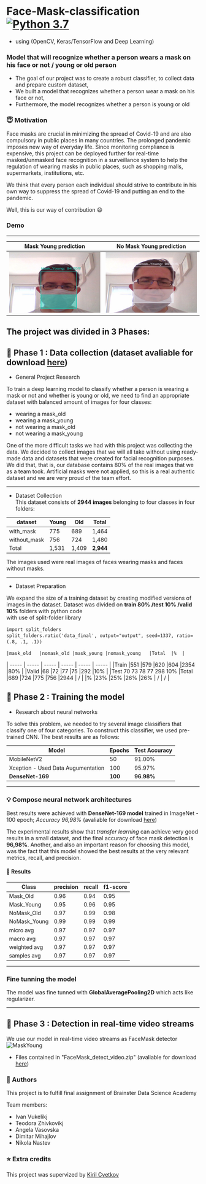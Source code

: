 # Face-Mask-classification [![Python 3.7](https://img.shields.io/badge/python-3.7-blue.svg)](https://www.python.org/downloads/release/python-370/)
-  using (OpenCV, Keras/TensorFlow and Deep Learning)

### Model that will recognize whether a person wears a mask on his face or not / young or old person 
- The goal of our project was to create a robust classifier, to collect data and prepare custom dataset,
- We built a model that recognizes whether a person wear a mask on his face or not,
- Furthermore, the model recognizes whether a person is young or old

### :innocent: Motivation
Face masks are crucial in minimizing the spread of Covid-19 and are also compulsory in public places in many countries. The prolonged pandemic imposes new way of everyday life. Since monitoring compliance is expensive, this project can be deployed further for real-time masked/unmasked face recognition in a surveillance system to help the regulation of wearing masks in public places, such as shopping malls, supermarkets, institutions, etc.

We think that every person each individual should strive to contribute in his own way to suppress the spread of Covid-19 and putting an end to the pandemic.

Well, this is our way of contribution :smile:

### Demo
__________________________________________________________________________
| Mask Young prediction       |  No Mask Young prediction   |
:-------------------------:|:-------------------------:
![MaskYoung](Prediction/MaskYoung.jpg)  |  ![NoMaskYoung](Prediction/NoMaskYoung.jpg) 

## The project was divided in 3 Phases:
## :open_file_folder: Phase 1 : Data collection (dataset avaliable for download [here](https://drive.google.com/file/d/1_Aj3mrR_t1y2gpOGhz1S_jHa6CXnP1ZL/view?usp=sharing))
- General Project Research

To train a deep learning model to classify whether a person is wearing a mask or not and whether is young or old, we need to find an appropriate dataset with balanced amount of images for four classes:
* wearing a mask_old
* wearing a mask_young
* not wearing a mask_old
* not wearing a mask_young

One of the more difficult tasks we had with this project was collecting the data. We decided to collect images that we will all take without using ready-made data and datasets that were created for facial recognition purposes. We did that, that is, our database contains 80% of the real images that we as a team took. Artificial masks were not applied, so this is a real authentic dataset and we are very proud of the team effort.
_________________________________________________________________________________
- Dataset Collection  
This dataset consists of **2944 images** belonging to four classes in four folders:

| dataset         | Young       | Old          | Total     |      
| -------------   | ------------| -------------|-----------|
| with_mask       | 775         | 689          | 1,464     |
| without_mask    | 756         | 724          | 1,480     |   
| Total           |1,531        |1,409         | **2,944**    |

The images used were real images of faces wearing masks and faces without masks.
_____________________________________________________________________________________
- Dataset Preparation  

We expand the size of a training dataset by creating modified versions of images in the dataset. 
Dataset was divided on **train 80% /test 10% /valid 10%** folders with python code   
with use of split-folder library  
```
import split_folders
split_folders.ratio('data_final', output="output", seed=1337, ratio=(.8, .1, .1))
```
	|mask_old	|nomask_old	|mask_young	|nomask_young	|Total	|%  |
  | -----  | -----   | -----  |  -----  |  ----- | -----  |
|Train	|551	|579	|620	|604	|2354	|80%  |
|Valid	|68	|72	|77	|75	|292	|10%  |
|Test	70	73	78	77	298	10%
|Total	|689	|724	|775	|756	|2944	| /  |
|%	|23%	|25%	|26%	|26%	|	/  | /  |



## :muscle: Phase 2 : Training the model
- Research about neural networks  

To solve this problem, we needed to try several image classifiers that classify one of four categories. To construct this classifier, we used pre-trained CNN.
The best results are as follows:

| Model         | Epochs        | Test Accuracy|      
| ------------- | ------------- | -------------|
| MobileNetV2   | 50            | 91.00%
| Xception - Used Data Augumentation     | 100           | 95.97%
| **DenseNet-169**  | **100**           | **96.98%**      | 
__________________________________________________________________________________________________
### :bulb: Compose neural network architectures  
Best results were achieved with **DenseNet-169 model** trained in ImageNet  - 100 epoch; *Accuracy 96,98%*  (avaliable for download [here](https://drive.google.com/file/d/1br82NTJzuguYaARf9DP5Z4tO9ai1rH5R/view?usp=sharing)) 

The experimental results show that *transfer learning* can achieve very good results in a small dataset, and the final accuracy of face mask detection is **96,98%**.
Another, and also an important reason for choosing this model, was the fact that this model showed the best results at the very relevant metrics, recall, and precision.

#### :key: Results

| Class         | precision     | recall       | f1-score    |     
| ------------- | ------------- | -------------|------------ |
| Mask_Old      | 0.96          | 0.94         |   0.95      |
| Mask_Young    | 0.95          | 0.96         |   0.95      |
| NoMask_Old    | 0.97          | 0.99         |   0.98      |
| NoMask_Young  | 0.99          | 0.99         |   0.99      |
| micro avg     | 0.97          | 0.97         |   0.97      |
| macro avg     | 0.97          | 0.97         |   0.97      |
| weighted avg  | 0.97          | 0.97         |   0.97      |
| samples avg   | 0.97          | 0.97         |   0.97      |
___________________________________________________________________________________________________
### Fine tunning the model
The model was fine tunned with **GlobalAveragePooling2D** which acts like regularizer.  
___________________________________________________________________________________________________

## :rocket: Phase 3 : Detection in real-time video streams

We use our model in real-time video streams as FaceMask detector 
![MaskYoung](Prediction/FaceMask-Detection.gif)  
-  Files contained in  "FaceMask_detect_video.zip" (avaliable for download [here](https://github.com/IvoVuk/Face-Mask-classification/blob/master/FaceMask_detect_video.zip))

### :clap: Authors
This project is to fulfill final assignment of Brainster Data Science Academy

Team members:

* Ivan Vukelikj
* Teodora Zhivkovikj
* Angela Vasovska
* Dimitar Mihajlov
* Nikola Nastev

### :star: Extra credits

This project was supervized by [Kiril Cvetkov](https://github.com/kirilcvetkov92)
